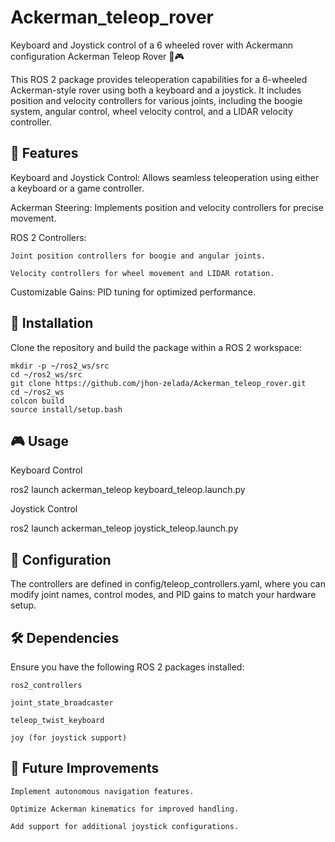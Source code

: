 # Ackerman_teleop_rover
Keyboard and Joystick control of a 6 wheeled rover with Ackermann configuration
Ackerman Teleop Rover 🚗🎮

This ROS 2 package provides teleoperation capabilities for a 6-wheeled Ackerman-style rover using both a keyboard and a joystick. It includes position and velocity controllers for various joints, including the boogie system, angular control, wheel velocity control, and a LIDAR velocity controller.

## 📌 Features

Keyboard and Joystick Control: Allows seamless teleoperation using either a keyboard or a game controller.

Ackerman Steering: Implements position and velocity controllers for precise movement.

ROS 2 Controllers:

    Joint position controllers for boogie and angular joints.

    Velocity controllers for wheel movement and LIDAR rotation.

Customizable Gains: PID tuning for optimized performance.

## 🚀 Installation

Clone the repository and build the package within a ROS 2 workspace:

    mkdir -p ~/ros2_ws/src 
    cd ~/ros2_ws/src  
    git clone https://github.com/jhon-zelada/Ackerman_teleop_rover.git  
    cd ~/ros2_ws  
    colcon build  
    source install/setup.bash  

## 🎮 Usage
Keyboard Control

ros2 launch ackerman_teleop keyboard_teleop.launch.py  

Joystick Control

ros2 launch ackerman_teleop joystick_teleop.launch.py  

## 📖 Configuration

The controllers are defined in config/teleop_controllers.yaml, where you can modify joint names, control modes, and PID gains to match your hardware setup.

## 🛠 Dependencies

Ensure you have the following ROS 2 packages installed:

    ros2_controllers

    joint_state_broadcaster

    teleop_twist_keyboard

    joy (for joystick support)

## 🤖 Future Improvements

    Implement autonomous navigation features.

    Optimize Ackerman kinematics for improved handling.

    Add support for additional joystick configurations.